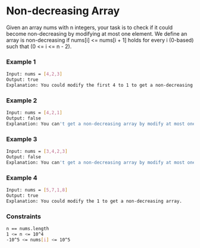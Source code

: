 # Non-decreasing Array

Given an array nums with n integers, your task is to check if it could become non-decreasing by modifying at most one element.
We define an array is non-decreasing if nums[i] <= nums[i + 1] holds for every i (0-based) such that (0 <= i <= n - 2).

### Example 1
```sh
Input: nums = [4,2,3]
Output: true
Explanation: You could modify the first 4 to 1 to get a non-decreasing array.
```

### Example 2
```sh
Input: nums = [4,2,1]
Output: false
Explanation: You can't get a non-decreasing array by modify at most one element.
```

### Example 3
```sh
Input: nums = [3,4,2,3]
Output: false
Explanation: You can't get a non-decreasing array by modify at most one element.
```

### Example 4
```sh
Input: nums = [5,7,1,8]
Output: true
Explanation: You could modify the 1 to get a non-decreasing array.
```

### Constraints
```sh
n == nums.length
1 <= n <= 10^4
-10^5 <= nums[i] <= 10^5
```
